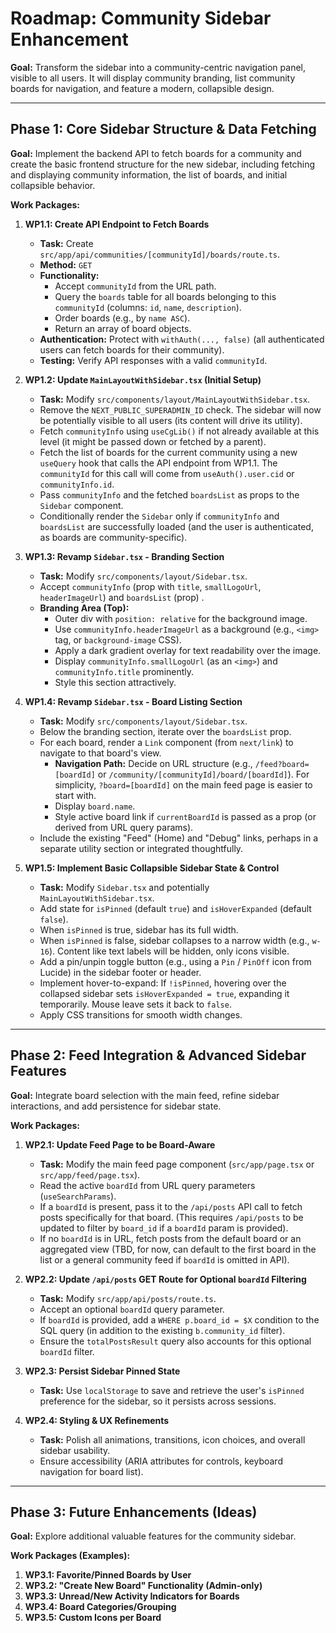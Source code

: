 # Roadmap: Community Sidebar Enhancement

**Goal:** Transform the sidebar into a community-centric navigation panel, visible to all users. It will display community branding, list community boards for navigation, and feature a modern, collapsible design.

---

## Phase 1: Core Sidebar Structure & Data Fetching

**Goal:** Implement the backend API to fetch boards for a community and create the basic frontend structure for the new sidebar, including fetching and displaying community information, the list of boards, and initial collapsible behavior.

**Work Packages:**

1.  **WP1.1: Create API Endpoint to Fetch Boards**
    *   **Task:** Create `src/app/api/communities/[communityId]/boards/route.ts`.
    *   **Method:** `GET`
    *   **Functionality:** 
        *   Accept `communityId` from the URL path.
        *   Query the `boards` table for all boards belonging to this `communityId` (columns: `id`, `name`, `description`).
        *   Order boards (e.g., by `name ASC`).
        *   Return an array of board objects.
    *   **Authentication:** Protect with `withAuth(..., false)` (all authenticated users can fetch boards for their community).
    *   **Testing:** Verify API responses with a valid `communityId`.

2.  **WP1.2: Update `MainLayoutWithSidebar.tsx` (Initial Setup)**
    *   **Task:** Modify `src/components/layout/MainLayoutWithSidebar.tsx`.
    *   Remove the `NEXT_PUBLIC_SUPERADMIN_ID` check. The sidebar will now be potentially visible to all users (its content will drive its utility).
    *   Fetch `communityInfo` using `useCgLib()` if not already available at this level (it might be passed down or fetched by a parent).
    *   Fetch the list of boards for the current community using a new `useQuery` hook that calls the API endpoint from WP1.1. The `communityId` for this call will come from `useAuth().user.cid` or `communityInfo.id`.
    *   Pass `communityInfo` and the fetched `boardsList` as props to the `Sidebar` component.
    *   Conditionally render the `Sidebar` only if `communityInfo` and `boardsList` are successfully loaded (and the user is authenticated, as boards are community-specific).

3.  **WP1.3: Revamp `Sidebar.tsx` - Branding Section**
    *   **Task:** Modify `src/components/layout/Sidebar.tsx`.
    *   Accept `communityInfo` (prop with `title`, `smallLogoUrl`, `headerImageUrl`) and `boardsList` (prop) .
    *   **Branding Area (Top):**
        *   Outer div with `position: relative` for the background image.
        *   Use `communityInfo.headerImageUrl` as a background (e.g., `<img>` tag, or `background-image` CSS).
        *   Apply a dark gradient overlay for text readability over the image.
        *   Display `communityInfo.smallLogoUrl` (as an `<img>`) and `communityInfo.title` prominently.
        *   Style this section attractively.

4.  **WP1.4: Revamp `Sidebar.tsx` - Board Listing Section**
    *   **Task:** Modify `src/components/layout/Sidebar.tsx`.
    *   Below the branding section, iterate over the `boardsList` prop.
    *   For each board, render a `Link` component (from `next/link`) to navigate to that board's view.
        *   **Navigation Path:** Decide on URL structure (e.g., `/feed?board=[boardId]` or `/community/[communityId]/board/[boardId]`). For simplicity, `?board=[boardId]` on the main feed page is easier to start with.
        *   Display `board.name`.
        *   Style active board link if `currentBoardId` is passed as a prop (or derived from URL query params).
    *   Include the existing "Feed" (Home) and "Debug" links, perhaps in a separate utility section or integrated thoughtfully.

5.  **WP1.5: Implement Basic Collapsible Sidebar State & Control**
    *   **Task:** Modify `Sidebar.tsx` and potentially `MainLayoutWithSidebar.tsx`.
    *   Add state for `isPinned` (default `true`) and `isHoverExpanded` (default `false`).
    *   When `isPinned` is true, sidebar has its full width.
    *   When `isPinned` is false, sidebar collapses to a narrow width (e.g., `w-16`). Content like text labels will be hidden, only icons visible.
    *   Add a pin/unpin toggle button (e.g., using a `Pin` / `PinOff` icon from Lucide) in the sidebar footer or header.
    *   Implement hover-to-expand: If `!isPinned`, hovering over the collapsed sidebar sets `isHoverExpanded = true`, expanding it temporarily. Mouse leave sets it back to `false`.
    *   Apply CSS transitions for smooth width changes.

---

## Phase 2: Feed Integration & Advanced Sidebar Features

**Goal:** Integrate board selection with the main feed, refine sidebar interactions, and add persistence for sidebar state.

**Work Packages:**

1.  **WP2.1: Update Feed Page to be Board-Aware**
    *   **Task:** Modify the main feed page component (`src/app/page.tsx` or `src/app/feed/page.tsx`).
    *   Read the active `boardId` from URL query parameters (`useSearchParams`).
    *   If a `boardId` is present, pass it to the `/api/posts` API call to fetch posts specifically for that board. (This requires `/api/posts` to be updated to filter by `board_id` if a `boardId` param is provided).
    *   If no `boardId` is in URL, fetch posts from the default board or an aggregated view (TBD, for now, can default to the first board in the list or a general community feed if `boardId` is omitted in API).

2.  **WP2.2: Update `/api/posts` GET Route for Optional `boardId` Filtering**
    *   **Task:** Modify `src/app/api/posts/route.ts`.
    *   Accept an optional `boardId` query parameter.
    *   If `boardId` is provided, add a `WHERE p.board_id = $X` condition to the SQL query (in addition to the existing `b.community_id` filter).
    *   Ensure the `totalPostsResult` query also accounts for this optional `boardId` filter.

3.  **WP2.3: Persist Sidebar Pinned State**
    *   **Task:** Use `localStorage` to save and retrieve the user's `isPinned` preference for the sidebar, so it persists across sessions.

4.  **WP2.4: Styling & UX Refinements**
    *   **Task:** Polish all animations, transitions, icon choices, and overall sidebar usability.
    *   Ensure accessibility (ARIA attributes for controls, keyboard navigation for board list).

---

## Phase 3: Future Enhancements (Ideas)

**Goal:** Explore additional valuable features for the community sidebar.

**Work Packages (Examples):**

1.  **WP3.1: Favorite/Pinned Boards by User**
2.  **WP3.2: "Create New Board" Functionality (Admin-only)**
3.  **WP3.3: Unread/New Activity Indicators for Boards**
4.  **WP3.4: Board Categories/Grouping**
5.  **WP3.5: Custom Icons per Board**
